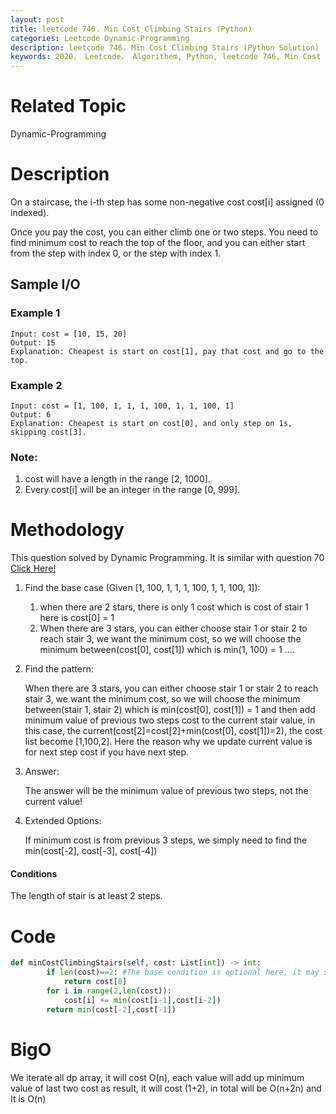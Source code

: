 ```yaml
---
layout: post
title: leetcode 746. Min Cost Climbing Stairs (Python)
categories: Leetcode Dynamic-Programming
description: leetcode 746. Min Cost Climbing Stairs (Python Solution)
keywords: 2020， Leetcode， Algorithem, Python, leetcode 746, Min Cost Climbing Stairs, zhenyu
---
```


# Related Topic
Dynamic-Programming

# Description
On a staircase, the i-th step has some non-negative cost cost[i] assigned (0 indexed).

Once you pay the cost, you can either climb one or two steps. You need to find minimum cost to reach the top of the floor, and you can either start from the step with index 0, or the step with index 1.

## Sample I/O
### Example 1
```
Input: cost = [10, 15, 20]
Output: 15
Explanation: Cheapest is start on cost[1], pay that cost and go to the top.
```

### Example 2
```
Input: cost = [1, 100, 1, 1, 1, 100, 1, 1, 100, 1]
Output: 6
Explanation: Cheapest is start on cost[0], and only step on 1s, skipping cost[3].
```

### Note:
1. cost will have a length in the range [2, 1000].
2. Every cost[i] will be an integer in the range [0, 999].

# Methodology
This question solved by Dynamic Programming. It is similar with question 70 <a href="https://leetcode.com/problems/climbing-stairs/" target="_blank">Click Here!</a>

1. Find the base case (Given [1, 100, 1, 1, 1, 100, 1, 1, 100, 1]):
   
   1. when there are 2 stars, there is only 1 cost which is cost of stair 1 here is cost[0] = 1
   2. When there are 3 stars, you can either choose stair 1 or stair 2 to reach stair 3, we want the minimum cost, so we will choose the minimum between(cost[0], cost[1]) which is min(1, 100) = 1
   ....

2. Find the pattern:
   
   When there are 3 stars, you can either choose stair 1 or stair 2 to reach stair 3, we want the minimum cost,  so we will choose the minimum between(stair 1, stair 2) which is min(cost[0], cost[1]) = 1 and then add minimum value of previous two steps cost to the current stair value, in this case, the current(cost[2]=cost[2]+min(cost[0], cost[1])=2), the cost list become [1,100,2].
   Here the reason why we update current value is for next step cost if you have next step.

3. Answer:
   
   The answer will be the minimum value of previous two steps, not the current value!

4. Extended Options:
   
   If minimum cost is from previous 3 steps, we simply need to find the min(cost[-2], cost[-3], cost[-4])

#### Conditions
The length of stair is at least 2 steps.

# Code
```python
def minCostClimbingStairs(self, cost: List[int]) -> int:
        if len(cost)==2: #The base condition is optional here, it may slightly increase performance which is nearly no effection here
            return cost[0]
        for i in range(2,len(cost)):
            cost[i] += min(cost[i-1],cost[i-2])
        return min(cost[-2],cost[-1])
```

# BigO
We iterate all dp array, it will cost O(n), each value will add up minimum value of last two cost as result, it will cost (1+2), in total will be O(n+2n) and It is O(n)




